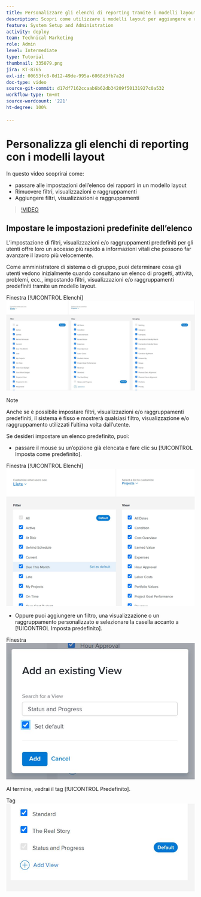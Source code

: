 ```yaml
---
title: Personalizzare gli elenchi di reporting tramite i modelli layout
description: Scopri come utilizzare i modelli layout per aggiungere e rimuovere filtri, visualizzazioni e gruppi dagli elenchi di reporting.
feature: System Setup and Administration
activity: deploy
team: Technical Marketing
role: Admin
level: Intermediate
type: Tutorial
thumbnail: 335079.png
jira: KT-8765
exl-id: 00653fc8-0d12-49de-995a-6068d3fb7a2d
doc-type: video
source-git-commit: d17df7162ccaab6b62db34209f50131927c0a532
workflow-type: tm+mt
source-wordcount: '221'
ht-degree: 100%

---
```


# Personalizza gli elenchi di reporting con i modelli layout

In questo video scoprirai come:

* passare alle impostazioni dell’elenco dei rapporti in un modello layout
* Rimuovere filtri, visualizzazioni e raggruppamenti
* Aggiungere filtri, visualizzazioni e raggruppamenti

>[!VIDEO](https://video.tv.adobe.com/v/3432912/?quality=12&learn=on&enablevpops&captions=ita)

## Impostare le impostazioni predefinite dell’elenco

L’impostazione di filtri, visualizzazioni e/o raggruppamenti predefiniti per gli utenti offre loro un accesso più rapido a informazioni vitali che possono far avanzare il lavoro più velocemente.

Come amministratore di sistema o di gruppo, puoi determinare cosa gli utenti vedono inizialmente quando consultano un elenco di progetti, attività, problemi, ecc., impostando filtri, visualizzazioni e/o raggruppamenti predefiniti tramite un modello layout.

Finestra [!UICONTROL Elenchi] ![Modello layout](assets/admin-fund-layout-template-default-lists-1-1.JPG)

>[!NOTE]
>
>Anche se è possibile impostare filtri, visualizzazioni e/o raggruppamenti predefiniti, il sistema è fisso e mostrerà qualsiasi filtro, visualizzazione e/o raggruppamento utilizzati l’ultima volta dall’utente.


Se desideri impostare un elenco predefinito, puoi:

* passare il mouse su un’opzione già elencata e fare clic su [!UICONTROL Imposta come predefinito].

Finestra [!UICONTROL Elenchi] ![Modello layout con l’opzione [!UICONTROL Imposta come predefinito] visibile](assets/admin-fund-layout-template-default-lists-1-2.JPG)

* Oppure puoi aggiungere un filtro, una visualizzazione o un raggruppamento personalizzato e selezionare la casella accanto a [!UICONTROL Imposta predefinito].

Finestra ![[!UICONTROL Aggiungi una visualizzazione esistente]](assets/admin-fund-layout-template-default-lists-1-3.JPG)

Al termine, vedrai il tag [!UICONTROL Predefinito].

Tag ![[!UICONTROL Predefinito] accanto all’opzione dell’elenco](assets/admin-fund-layout-template-default-lists-1-4.JPG)
